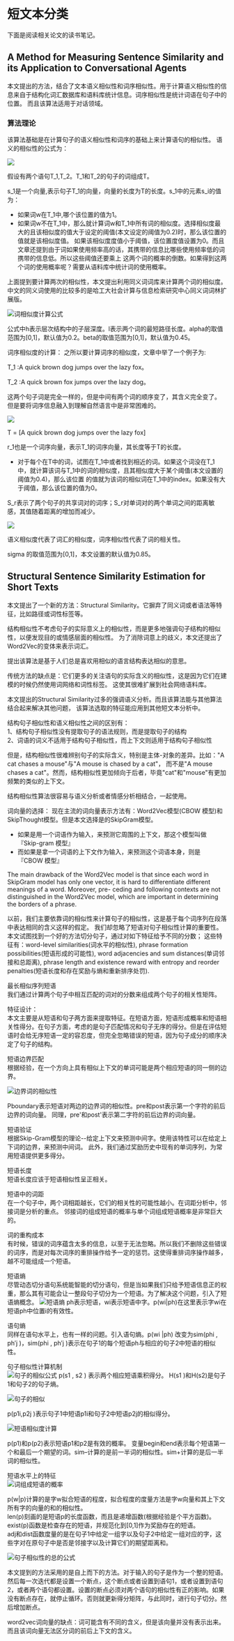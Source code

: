 # 短文本分类
下面是阅读相关论文的读书笔记。

## A Method for Measuring Sentence Similarity and its Application to Conversational Agents
本文提出的方法，结合了文本语义相似性和词序相似性。用于计算语义相似性的信息来自于结构化词汇数据库和语料库统计信息。词序相似性是统计词语在句子中的位置。
而且该算法适用于对话领域。

### 算法理论
该算法基础是在计算句子的语义相似性和词序的基础上来计算语句的相似性。
语义的相似性的公式为：

![](images/语义相似度计算公式.png)

假设有两个语句T_1,T_2。T_1和T_2的句子的词组成T。

s_1是一个向量,表示句子T_1的向量，向量的长度为T的长度。s_1中的元素s_i的值为：
- 如果词w在T_1中,哪个该位置的值为1。
- 如果词w不在T_1中，那么就计算词w和T_1中所有词的相似度。选择相似度最大的且该相似度的值大于设定的阈值(本文设定的阈值为0.2)时，那么该位置的值就是该相似度值。
  如果该相似度度值小于阈值，该位置度值设置为0。而且文章还提到由于词如果使用频率高的话，其携带的信息比哪些使用频率低的词携带的信息低。所以这些阈值还要乘上
  这两个词的概率的倒数。如果得到这两个词的使用概率呢？需要从语料库中统计词的使用概率。

上面提到要计算两次的相似性，本文提出利用同义词词库来计算两个词的相似度。中文的同义词使用的比较多的是哈工大社会计算与信息检索研究中心同义词词林扩展版。

![词相似度计算公式](images/词相似度计算公式.png)

公式中h表示层次结构中的子层深度。l表示两个词的最短路径长度。alpha的取值范围为[0,1]，默认值为0.2。beta的取值范围为[0,1]，默认值为0.45。


词序相似度的计算：
之所以要计算词序的相似度，文章中举了一个例子为:

T_1 :A quick brown dog jumps over the lazy fox。

T_2 :A quick brown fox jumps over the lazy dog。

这两个句子词是完全一样的，但是中间有两个词的顺序变了，其含义完全变了。
但是要将词序信息融入到理解自然语言中是非常困难的。

![](images/词序相似性计算方法.png)

T = [A quick brown dog jumps over the lazy fox]

r_1也是一个词序向量，表示T_1的词序向量，其长度等于T的长度。

- 对于每个在T中的词，试图在T_1中或者找到相近的词。如果这个词没在T_1中，就计算该词与T_1中的词的相似度，且其相似度大于某个阈值(本文设置的阈值为0.4)，那么该位置
  的值就为该词的相似词在T_1中的index。如果没有大于阈值，那么该位置的值为0。

S_r表示了两个句子的共享词对的词序；S_r对单词对的两个单词之间的距离敏感，其值随着距离的增加而减少。

![](images/语句的相似度计算.png)

语义相似度代表了词汇的相似度，词序相似性代表了词的相关性。

sigma 的取值范围为\[0,1\]，本文设置的默认值为0.85。



## Structural Sentence Similarity Estimation for Short Texts

本文提出了一个新的方法：Structural Similarity。它摒弃了同义词或者语法等特征，比如路径或词性标签等。

结构相似性不考虑句子的实际意义上的相似性，而是更多地强调句子结构的相似性，以便发现目的或情感层面的相似性。
为了消除词意上的歧义，本文还提出了Word2Vec的变体来表示词汇。

提出该算法是基于人们总是喜欢用相似的语言结构表达相似的意思。

传统方法的缺点是：它们更多的关注语句的实际含义的相似性，这是因为它们在建模的时候仍然使用词网络和词性标签。
这使其很难扩展到社会网络语料库。

本文提出的Structural Similarity过多的强调语义分析。而且该算法能与其他算法结合起来解决其他问题，
该算法选取的特征能应用到其他短文本分析中。

结构句子相似性和语义相似性之间的区别有：\
1、结构句子相似性没有提取句子的语法规则，而是提取句子的结构\
2、词语的词义不适用于结构句子相似性，而上下文则适用于结构句子相似性

但是，结构相似性很难辨别句子的实际含义，特别是主体-对象的差异。比如："A cat chases a mouse"与"A mouse is chased by a cat"，
而不是"A mouse chases a cat"。然而，结构相似性更加倾向于后者，毕竟"cat"和"mouse"有更加频繁的类似的上下文。

结构相似性算法很容易与语义分析或者情感分析相结合，一起使用。

词向量的选择：
现在主流的词向量表示方法有：Word2Vec模型(CBOW 模型)和SkipThought模型。但是本文选择是的SkipGram模型。

- 如果是用一个词语作为输入，来预测它周围的上下文，那这个模型叫做『Skip-gram 模型』
- 而如果是拿一个词语的上下文作为输入，来预测这个词语本身，则是 『CBOW 模型』

The main drawback of the Word2Vec model is that since each word in SkipGram model has only one vector, it is hard to differentiate different meanings of a word. Moreover, pre- ceding and following contexts are not distinguished in the Word2Vec model, which are important in determining the borders of a phrase.

以前，我们主要依靠词的相似性来计算句子的相似性，这是基于每个词序列在段落中表达相同的含义这样的假定。
我们却忽略了短语对句子相似性计算的重要性。本文试图找到一个好的方法切分句子，通过对如下特征给予不同的分数；
这些特征有：word-level similarities(词水平的相似性), phrase formation possibilities(短语形成的可能性),
word adjacencies and sum distances(单词邻接和总距离), phrase length and existence reward with entropy and reorder penalties(短语长度和存在奖励与熵和重新排序处罚).

最长相似序列短语\
我们通过计算两个句子中相互匹配的词对的分数来组成两个句子的相关性矩阵。

特征设计：\
本文主要是从短语和句子两方面来提取特征。在短语方面，短语形成概率和短语相关性得分。在句子方面，考虑的是句子匹配情况和句子无序的得分。但是在评估短语时会给无序短语一定的容忍度，但完全忽略错误的短语，因为句子成分的顺序决定了句子的结构。

短语边界匹配\
根据经验，在一个方向上具有相似上下文的单词可能是两个相应短语的同一侧的边界。

![边界词的相似性](images/边界词的相似性.png)

Pboundary表示短语对两边的边界词的相似性。pre和post表示第一个字符的前后边界的词向量。
同理，pre'和post'表示第二字符的前后边界的词向量。

短语验证\
根据Skip-Gram模型的理论--给定上下文来预测中间字。使用该特性可以在给定上下词的边界，来预测中间词。
此外，我们通过奖励历史中现有的单词序列，为常用短语提供更多得分。

短语长度\
短语长度应该于短语相似性呈正相关。

短语中的词距\
在一个句子中，两个词相距越长，它们的相关性的可能性越小。在词距分析中，邻接词是分析的重点。
邻接词的组成短语的概率与单个词组成短语概率是非常巨大的。

词的重构成本\
有时候，错误的词序蕴含太多的信息，以至于无法忽略。所以我们不删除这些错误的词序，而是对每次词序的重排操作给予一定的惩罚。这使得重排词序操作越多，越不可能组成一个短语。

短语熵\
尽管动态切分语句系统能智能的切分语句，但是当如果我们只给予短语信息正的权重，那么其有可能会让一整段句子切分为一个短语。为了解决这个问题，引入了短语熵概念。
![短语熵](images/短语熵.png)
ph表示短语，wi表示短语中字。p(wi|ph)在这里表示字wi在短语ph中位置i的有效性。

语句熵\
同样在语句水平上，也有一样的问题。引入语句熵。p(wi |ph) 改变为sim(phi , ph′j )，sim(phi , ph′j )表示在句子1的每个短语ph与相应的句子2中短语的相似性。

句子相似性计算机制\
![句子的相似公式](images/句子的相似公式.png)
 p(s1 , s2 ) 表示两个相应短语乘积得分。 H(s1 )和H(s2)是句子1和句子2的句子熵。

![句子的相似](images/句子的相似.png)

p(p1i,p2j )表示句子1中短语p1i和句子2中短语p2j的相似得分。

![短语相似度计算](images/短语相似度计算.png)

p(p1)和p(p2)表示短语p1和p2是有效的概率。
变量begin和end表示每个短语第一个和最后一个期望的词。sim–计算的是前一半词的相似性。sim+计算的是后一半词的相似性。

短语水平上的特征\
![词组成短语的概率](images/词组成短语的概率.png)

p(w|p)计算的是字w拟合短语的程度，拟合程度的度量方法是字w向量和其上下文所有字的向量的和的相似性。\
len(p)刻画的是短语p的长度函数，而且是递增函数(根据经验是个平方函数)。\
exist(p)函数是检查存在的短语，并规范化到[0,1]作为奖励存在的短语。\
adj和dist函数度量的是在句子1中给定一组字以及句子2中给定一组对应的字，这些字对在原句子中是否是邻接字以及计算它们的期望距离和。

![句子相似性的总的公式](images/句子相似性的总的公式.png)

本文提到的方法采用的是自上而下的方法。对于输入的句子是作为一个整的短语。然后每一次迭代都是设置一个断点，这个断点或者设置到语句1，或者设置到语句2，或者两个语句都设置。设置的断点必须对两个语句的相似性有正的影响。如果没有断点存在，就停止循环。否则就更新得分矩阵，与此同时，进行句子切分。然后增加断点。

word2vec词向量的缺点：词可能含有不同的含义，但是该向量并没有表示出来。而且该词向量无法区分词的前后上下文的含义。





